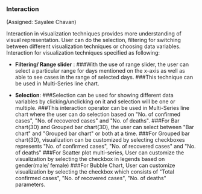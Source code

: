 ### Interaction



(Assigned: Sayalee Chavan)



Interaction in visualization techniques provides more understanding of visual representation. User can do the selection, filtering for switching between different visualization techniques or choosing data variables.
Interaction for visualization techniques specified as following:
-  **Filtering/ Range slider** :
###With the use of range slider, the user can select a particular range for days mentioned on the x-axis as well as able to see cases in the range of selected days. 
###This technique can be used in Multi-Series line chart.

- **Selection**:
###Selection can be used for showing different data variables by clicking/unclicking on it and selection will be one or multiple.
###This interaction operator can be used in Multi-Series line chart where the user can do selection based on "No. of confirmed cases", "No. of recovered cases" and "No. of deaths".
###For Bar chart(3D) and Grouped bar chart(3D), the user can select between "Bar chart" and "Grouped bar chart" or both at a time.
###For Grouped bar chart(3D), visualization can be customized by selecting checkboxes represents "No. of confirmed cases", "No. of recovered cases" and "No. of deaths" 
###For Scatter plot multi-series, User can customize the visualization by selecting the checkbox in legends based on gender(male/ female)
###For Bubble Chart, User can customize visualization by selecting the checkbox which consists of "Total confirmed cases", "No. of recovered cases", "No. of deaths" parameters.